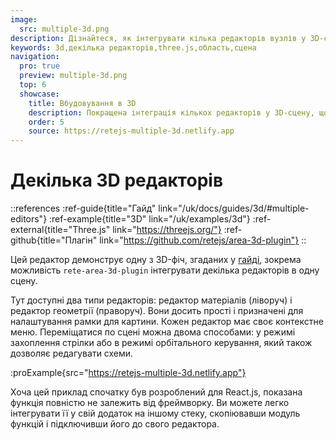 ```yaml
---
image:
  src: multiple-3d.png
description: Дізнайтеся, як інтегрувати кілька редакторів вузлів у 3D-сцену. Легко інтегруйте нативні редактори HTML у свою 3D-сцену на основі Three.js без шкоди для інтерактивних можливостей
keywords: 3d,декілька редакторів,three.js,область,сцена
navigation:
  pro: true
  preview: multiple-3d.png
  top: 6
  showcase:
    title: Вбудовування в 3D
    description: Покращена інтеграція кількох редакторів у 3D-сцену, що полегшує бездоганну взаємодію в AR/VR
    order: 5
    source: https://retejs-multiple-3d.netlify.app
---
```


# Декілька 3D редакторів

::references
:ref-guide{title="Гайд" link="/uk/docs/guides/3d/#multiple-editors"}
:ref-example{title="3D" link="/uk/examples/3d"}
:ref-external{title="Three.js" link="https://threejs.org/"}
:ref-github{title="Плагін" link="https://github.com/retejs/area-3d-plugin"}
::

Цей редактор демонструє одну з 3D-фіч, згаданих у [гайді](/docs/guides/3d#multiple-editors), зокрема можливість `rete-area-3d-plugin` інтегрувати декілька редакторів в одну сцену.

Тут доступні два типи редакторів: редактор матеріалів (ліворуч) і редактор геометрії (праворуч). Вони досить прості і призначені для налаштування рамки для картини. Кожен редактор має своє контекстне меню. Переміщатися по сцені можна двома способами: у режимі захоплення стрілки або в режимі орбітального керування, який також дозволяє редагувати схеми.

:proExample{src="https://retejs-multiple-3d.netlify.app"}

Хоча цей приклад спочатку був розроблений для React.js, показана функція повністю не залежить від фреймворку. Ви можете легко інтегрувати її у свій додаток на іншому стеку, скопіювавши модуль функцій і підключивши його до свого редактора.
